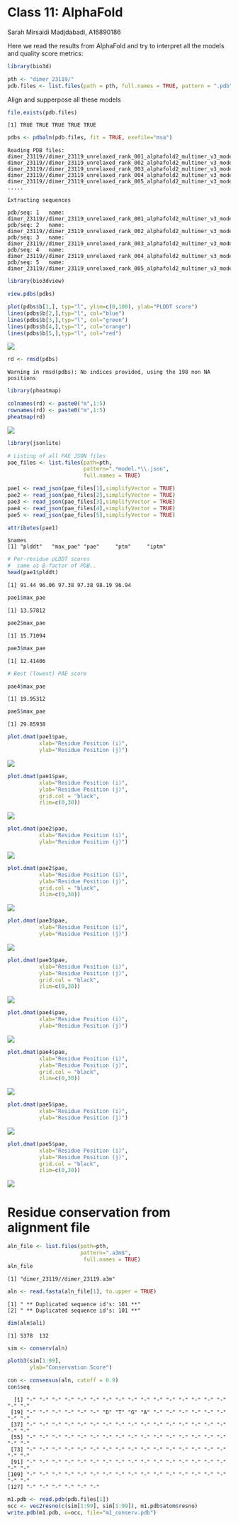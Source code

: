 # Class 11: AlphaFold
Sarah Mirsaidi Madjdabadi, A16890186

Here we read the results from AlphaFold and try to interpret all the
models and quality score metrics:

``` r
library(bio3d)

pth <- "dimer_23119/"
pdb.files <- list.files(path = pth, full.names = TRUE, pattern = ".pdb")
```

Align and supperpose all these models

``` r
file.exists(pdb.files)
```

    [1] TRUE TRUE TRUE TRUE TRUE

``` r
pdbs <- pdbaln(pdb.files, fit = TRUE, exefile="msa")
```

    Reading PDB files:
    dimer_23119//dimer_23119_unrelaxed_rank_001_alphafold2_multimer_v3_model_2_seed_000.pdb
    dimer_23119//dimer_23119_unrelaxed_rank_002_alphafold2_multimer_v3_model_5_seed_000.pdb
    dimer_23119//dimer_23119_unrelaxed_rank_003_alphafold2_multimer_v3_model_4_seed_000.pdb
    dimer_23119//dimer_23119_unrelaxed_rank_004_alphafold2_multimer_v3_model_1_seed_000.pdb
    dimer_23119//dimer_23119_unrelaxed_rank_005_alphafold2_multimer_v3_model_3_seed_000.pdb
    .....

    Extracting sequences

    pdb/seq: 1   name: dimer_23119//dimer_23119_unrelaxed_rank_001_alphafold2_multimer_v3_model_2_seed_000.pdb 
    pdb/seq: 2   name: dimer_23119//dimer_23119_unrelaxed_rank_002_alphafold2_multimer_v3_model_5_seed_000.pdb 
    pdb/seq: 3   name: dimer_23119//dimer_23119_unrelaxed_rank_003_alphafold2_multimer_v3_model_4_seed_000.pdb 
    pdb/seq: 4   name: dimer_23119//dimer_23119_unrelaxed_rank_004_alphafold2_multimer_v3_model_1_seed_000.pdb 
    pdb/seq: 5   name: dimer_23119//dimer_23119_unrelaxed_rank_005_alphafold2_multimer_v3_model_3_seed_000.pdb 

``` r
library(bio3dview)
```

``` r
view.pdbs(pdbs)
```

``` r
plot(pdbs$b[1,], typ="l", ylim=c(0,100), ylab="PLDDT score")
lines(pdbs$b[2,],typ="l", col="blue")
lines(pdbs$b[3,],typ="l", col="green")
lines(pdbs$b[4,],typ="l", col="orange")
lines(pdbs$b[5,],typ="l", col="red")
```

![](class11_alphafold_files/figure-commonmark/unnamed-chunk-6-1.png)

``` r
rd <- rmsd(pdbs)
```

    Warning in rmsd(pdbs): No indices provided, using the 198 non NA positions

``` r
library(pheatmap)

colnames(rd) <- paste0("m",1:5)
rownames(rd) <- paste0("m",1:5)
pheatmap(rd)
```

![](class11_alphafold_files/figure-commonmark/unnamed-chunk-7-1.png)

``` r
library(jsonlite)

# Listing of all PAE JSON files
pae_files <- list.files(path=pth,
                        pattern=".*model.*\\.json",
                        full.names = TRUE)
```

``` r
pae1 <- read_json(pae_files[1],simplifyVector = TRUE)
pae2 <- read_json(pae_files[2],simplifyVector = TRUE)
pae3 <- read_json(pae_files[3],simplifyVector = TRUE)
pae4 <- read_json(pae_files[4],simplifyVector = TRUE)
pae5 <- read_json(pae_files[5],simplifyVector = TRUE)

attributes(pae1)
```

    $names
    [1] "plddt"   "max_pae" "pae"     "ptm"     "iptm"   

``` r
# Per-residue pLDDT scores 
#  same as B-factor of PDB..
head(pae1$plddt)
```

    [1] 91.44 96.06 97.38 97.38 98.19 96.94

``` r
pae1$max_pae
```

    [1] 13.57812

``` r
pae2$max_pae
```

    [1] 15.71094

``` r
pae3$max_pae
```

    [1] 12.41406

``` r
# Best (lowest) PAE score
```

``` r
pae4$max_pae
```

    [1] 19.95312

``` r
pae5$max_pae
```

    [1] 29.85938

``` r
plot.dmat(pae1$pae, 
          xlab="Residue Position (i)",
          ylab="Residue Position (j)")
```

![](class11_alphafold_files/figure-commonmark/unnamed-chunk-16-1.png)

``` r
plot.dmat(pae1$pae, 
          xlab="Residue Position (i)",
          ylab="Residue Position (j)",
          grid.col = "black",
          zlim=c(0,30))
```

![](class11_alphafold_files/figure-commonmark/unnamed-chunk-17-1.png)

``` r
plot.dmat(pae2$pae, 
          xlab="Residue Position (i)",
          ylab="Residue Position (j)")
```

![](class11_alphafold_files/figure-commonmark/unnamed-chunk-18-1.png)

``` r
plot.dmat(pae2$pae, 
          xlab="Residue Position (i)",
          ylab="Residue Position (j)",
          grid.col = "black",
          zlim=c(0,30))
```

![](class11_alphafold_files/figure-commonmark/unnamed-chunk-19-1.png)

``` r
plot.dmat(pae3$pae, 
          xlab="Residue Position (i)",
          ylab="Residue Position (j)")
```

![](class11_alphafold_files/figure-commonmark/unnamed-chunk-20-1.png)

``` r
plot.dmat(pae3$pae, 
          xlab="Residue Position (i)",
          ylab="Residue Position (j)",
          grid.col = "black",
          zlim=c(0,30))
```

![](class11_alphafold_files/figure-commonmark/unnamed-chunk-21-1.png)

``` r
plot.dmat(pae4$pae, 
          xlab="Residue Position (i)",
          ylab="Residue Position (j)")
```

![](class11_alphafold_files/figure-commonmark/unnamed-chunk-22-1.png)

``` r
plot.dmat(pae4$pae, 
          xlab="Residue Position (i)",
          ylab="Residue Position (j)",
          grid.col = "black",
          zlim=c(0,30))
```

![](class11_alphafold_files/figure-commonmark/unnamed-chunk-23-1.png)

``` r
plot.dmat(pae5$pae, 
          xlab="Residue Position (i)",
          ylab="Residue Position (j)")
```

![](class11_alphafold_files/figure-commonmark/unnamed-chunk-24-1.png)

``` r
plot.dmat(pae5$pae, 
          xlab="Residue Position (i)",
          ylab="Residue Position (j)",
          grid.col = "black",
          zlim=c(0,30))
```

![](class11_alphafold_files/figure-commonmark/unnamed-chunk-25-1.png)

# Residue conservation from alignment file

``` r
aln_file <- list.files(path=pth,
                       pattern=".a3m$",
                        full.names = TRUE)
aln_file
```

    [1] "dimer_23119//dimer_23119.a3m"

``` r
aln <- read.fasta(aln_file[1], to.upper = TRUE)
```

    [1] " ** Duplicated sequence id's: 101 **"
    [2] " ** Duplicated sequence id's: 101 **"

``` r
dim(aln$ali)
```

    [1] 5378  132

``` r
sim <- conserv(aln)

plotb3(sim[1:99],
       ylab="Conservation Score")
```

``` r
con <- consensus(aln, cutoff = 0.9)
con$seq
```

      [1] "-" "-" "-" "-" "-" "-" "-" "-" "-" "-" "-" "-" "-" "-" "-" "-" "-" "-"
     [19] "-" "-" "-" "-" "-" "-" "D" "T" "G" "A" "-" "-" "-" "-" "-" "-" "-" "-"
     [37] "-" "-" "-" "-" "-" "-" "-" "-" "-" "-" "-" "-" "-" "-" "-" "-" "-" "-"
     [55] "-" "-" "-" "-" "-" "-" "-" "-" "-" "-" "-" "-" "-" "-" "-" "-" "-" "-"
     [73] "-" "-" "-" "-" "-" "-" "-" "-" "-" "-" "-" "-" "-" "-" "-" "-" "-" "-"
     [91] "-" "-" "-" "-" "-" "-" "-" "-" "-" "-" "-" "-" "-" "-" "-" "-" "-" "-"
    [109] "-" "-" "-" "-" "-" "-" "-" "-" "-" "-" "-" "-" "-" "-" "-" "-" "-" "-"
    [127] "-" "-" "-" "-" "-" "-"

``` r
m1.pdb <- read.pdb(pdb.files[1])
occ <- vec2resno(c(sim[1:99], sim[1:99]), m1.pdb$atom$resno)
write.pdb(m1.pdb, o=occ, file="m1_conserv.pdb")
```
